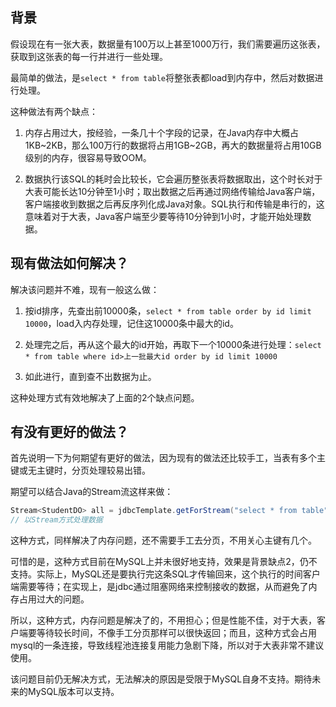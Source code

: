 ## 背景

假设现在有一张大表，数据量有100万以上甚至1000万行，我们需要遍历这张表，获取到这张表的每一行并进行一些处理。

最简单的做法，是`select * from table`将整张表都load到内存中，然后对数据进行处理。

这种做法有两个缺点：

1) 内存占用过大，按经验，一条几十个字段的记录，在Java内存中大概占1KB~2KB，那么100万行的数据将占用1GB~2GB，再大的数据量将占用10GB级别的内存，很容易导致OOM。

2) 数据执行该SQL的耗时会比较长，它会遍历整张表将数据取出，这个时长对于大表可能长达10分钟至1小时；取出数据之后再通过网络传输给Java客户端，客户端接收到数据之后再反序列化成Java对象。SQL执行和传输是串行的，这意味着对于大表，Java客户端至少要等待10分钟到1小时，才能开始处理数据。

## 现有做法如何解决？

解决该问题并不难，现有一般这么做：

1) 按id排序，先查出前10000条，`select * from table order by id limit 10000`，load入内存处理，记住这10000条中最大的id。

2) 处理完之后，再从这个最大的id开始，再取下一个10000条进行处理：`select * from table where id>上一批最大id order by id limit 10000`

3) 如此进行，直到查不出数据为止。

这种处理方式有效地解决了上面的2个缺点问题。

## 有没有更好的做法？

首先说明一下为何期望有更好的做法，因为现有的做法还比较手工，当表有多个主键或无主键时，分页处理较易出错。

期望可以结合Java的Stream流这样来做：

```java
Stream<StudentDO> all = jdbcTemplate.getForStream("select * from table");
// 以Stream方式处理数据
```

这种方式，同样解决了内存问题，还不需要手工去分页，不用关心主键有几个。

可惜的是，这种方式目前在MySQL上并未很好地支持，效果是背景缺点2，仍不支持。实际上，MySQL还是要执行完这条SQL才传输回来，这个执行的时间客户端需要等待；在实现上，是jdbc通过阻塞网络来控制接收的数据，从而避免了内存占用过大的问题。

所以，这种方式，内存问题是解决了的，不用担心；但是性能不佳，对于大表，客户端要等待较长时间，不像手工分页那样可以很快返回；而且，这种方式会占用mysql的一条连接，导致线程池连接复用能力急剧下降，所以对于大表非常不建议使用。

该问题目前仍无解决方式，无法解决的原因是受限于MySQL自身不支持。期待未来的MySQL版本可以支持。